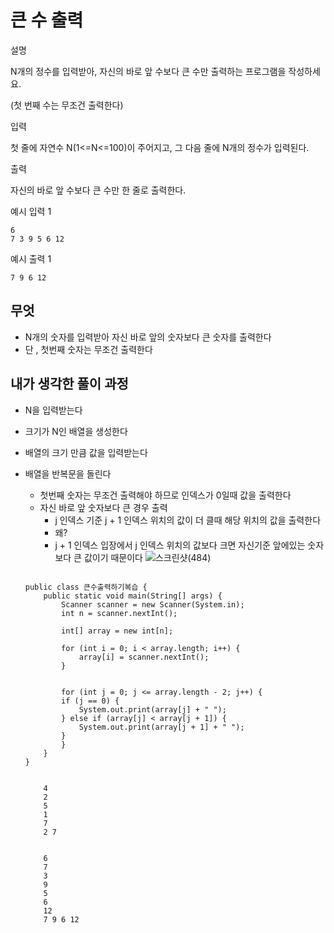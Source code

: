 # 큰 수 출력

설명

N개의 정수를 입력받아, 자신의 바로 앞 수보다 큰 수만 출력하는 프로그램을 작성하세요.

(첫 번째 수는 무조건 출력한다)

입력

첫 줄에 자연수 N(1<=N<=100)이 주어지고, 그 다음 줄에 N개의 정수가 입력된다.

출력

자신의 바로 앞 수보다 큰 수만 한 줄로 출력한다.

예시 입력 1

```
6
7 3 9 5 6 12

```

예시 출력 1

```
7 9 6 12
```

## 무엇

- N개의 숫자를 입력받아 자신 바로 앞의 숫자보다 큰 숫자를 출력한다
- 단 , 첫번째 숫자는 무조건 출력한다

## 내가 생각한 풀이 과정

- N을 입력받는다
- 크기가 N인 배열을 생성한다
- 배열의 크기 만큼 값을 입력받는다
- 배열을 반복문을 돌린다
    - 첫번째 숫자는 무조건 출력해야 하므로 인덱스가 0일때 값을 출력한다
    - 자신 바로 앞 숫자보다 큰 경우 출력
        - j 인덱스 기준  j + 1 인덱스 위치의 값이 더 클때 해당 위치의 값을 출력한다
        - 왜?
        - j + 1 인덱스 입장에서 j 인덱스 위치의 값보다 크면 자신기준 앞에있는 숫자보다 큰 값이기 때문이다
        ![스크린샷(484)](https://user-images.githubusercontent.com/42866800/159723016-17e955d7-bdd4-466c-b366-dbfa4f329b91.png)
    
    ```

    public class 큰수출력하기복습 {
        public static void main(String[] args) {
            Scanner scanner = new Scanner(System.in);
            int n = scanner.nextInt();

            int[] array = new int[n];

            for (int i = 0; i < array.length; i++) {
                array[i] = scanner.nextInt();
            }


            for (int j = 0; j <= array.length - 2; j++) {
            if (j == 0) {
                System.out.print(array[j] + " ");
            } else if (array[j] < array[j + 1]) {
                System.out.print(array[j + 1] + " ");
            }
            }
        }
    }


    ```

    ```
        4
        2
        5
        1
        7
        2 7


    ```

    ```
        6
        7
        3
        9
        5
        6
        12
        7 9 6 12
    ```